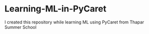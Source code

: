 # Learning-ML-in-PyCaret
I created this repository while learning ML using PyCaret from Thapar Summer School
